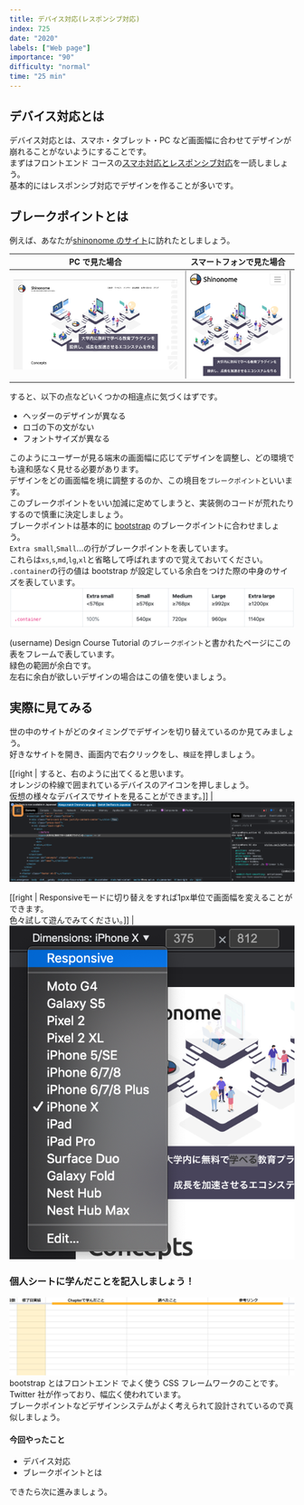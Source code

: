 ```yaml
---
title: デバイス対応(レスポンシブ対応)
index: 725
date: "2020"
labels: ["Web page"]
importance: "90"
difficulty: "normal"
time: "25 min"
---
```


## デバイス対応とは

デバイス対応とは、スマホ・タブレット・PC など画面幅に合わせてデザインが崩れることがないようにすることです。  
まずはフロントエンド コースの[スマホ対応とレスポンシブ対応](https://basic-frontend.4nonome.com/bootstrapGit/350/)を一読しましょう。  
基本的にはレスポンシブ対応でデザインを作ることが多いです。

## ブレークポイントとは

例えば、あなたが[shinonome のサイト](https://shinonome.io/)に訪れたとしましょう。

| PC で見た場合       | スマートフォンで見た場合     |
| ------------------- | ---------------------------- |
| ![pc](./img/pc.png) | ![mobile](./img/mobile2.png) |

すると、以下の点などいくつかの相違点に気づくはずです。

- ヘッダーのデザインが異なる
- ロゴの下の文がない
- フォントサイズが異なる

このようにユーザーが見る端末の画面幅に応じてデザインを調整し、どの環境でも違和感なく見せる必要があります。  
デザインをどの画面幅を境に調整するのか、この境目を`ブレークポイント`といいます。  
このブレークポイントをいい加減に定めてしまうと、実装側のコードが荒れたりするので慎重に決定しましょう。  
ブレークポイントは基本的に [bootstrap](https://getbootstrap.jp/) のブレークポイントに合わせましょう。  
`Extra small`,`Small`...の行がブレークポイントを表しています。  
これらは`xs`,`s`,`md`,`lg`,`xl`と省略して呼ばれますので覚えておいてください。  
`.container`の行の値は bootstrap が設定している余白をつけた際の中身のサイズを表しています。
![break point](./img/break-point2.png)

(username) Design Course Tutorial の`ブレークポイント`と書かれたページにこの表をフレームで表しています。  
緑色の範囲が余白です。  
左右に余白が欲しいデザインの場合はこの値を使いましょう。

## 実際に見てみる

世の中のサイトがどのタイミングでデザインを切り替えているのか見てみましょう。  
好きなサイトを開き、画面内で右クリックをし、`検証`を押しましょう。

[[right | すると、右のように出てくると思います。<br/>オレンジの枠線で囲まれているデバイスのアイコンを押しましょう。<br/>仮想の様々なデバイスでサイトを見ることができます。]]
| ![kensyou](./img/kensyou.png)

[[right | Responsiveモードに切り替えをすれば1px単位で画面幅を変えることができます。</br>色々試して遊んでみてください。]]
| ![dropdown](./img/dropdown.png)

### 個人シートに学んだことを記入しましょう！

![sheet](../../assets/sheet.png)
bootstrap とはフロントエンド でよく使う CSS フレームワークのことです。  
Twitter 社が作っており、幅広く使われています。  
ブレークポイントなどデザインシステムがよく考えられて設計されているので真似しましょう。

#### 今回やったこと

- デバイス対応
- ブレークポイントとは

できたら次に進みましょう。
